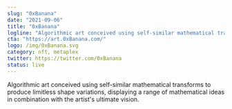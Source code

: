 ```yaml
---
slug: "0xBanana"
date: "2021-09-06"
title: "0xBanana"
logline: "Algorithmic art conceived using self-similar mathematical transforms to produce limitless shape variations, displaying a range of mathematical ideas in combination with the artist's ultimate vision."
cta: "https://art.0xBanana.com/"
logo: /img/0xBanana.svg
category: nft, metaplex
twitter: https://twitter.com/0xBanana
status: live
---
```


Algorithmic art conceived using self-similar mathematical transforms to produce limitless shape variations, displaying a range of mathematical ideas in combination with the artist's ultimate vision.
